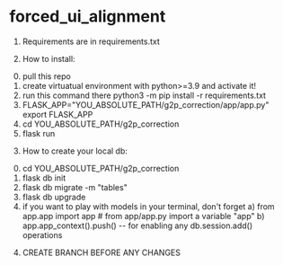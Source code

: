 # forced_ui_alignment

1. Requirements are in requirements.txt

2. How to install:

  0) pull this repo
  1) create virtuatual environment with python>=3.9 and activate it!
  2) run this command there
     python3 -m pip install -r requirements.txt
  3) FLASK_APP="YOU_ABSOLUTE_PATH/g2p_correction/app/app.py"
     export FLASK_APP
  4) cd YOU_ABSOLUTE_PATH/g2p_correction
  5) flask run

3. How to create your local db:

  0) cd YOU_ABSOLUTE_PATH/g2p_correction
  1) flask db init
  2) flask db migrate -m "tables"
  3) flask db upgrade
  4) if you want to play with models in your terminal, don't forget
    a) from app.app import app # from app/app.py import a variable "app"
    b) app.app_context().push() -- for enabling any db.session.add() operations

4. CREATE BRANCH BEFORE ANY CHANGES
